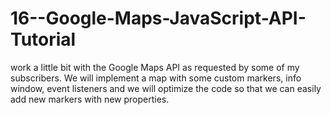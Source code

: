 # 16--Google-Maps-JavaScript-API-Tutorial
 work a little bit with the Google Maps API as requested by some of my subscribers. We will implement a map with some custom markers, info window, event listeners and we will optimize the code so that we can easily add new markers with new properties.
